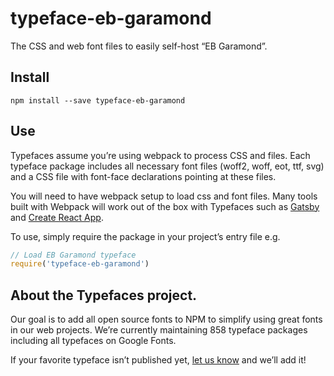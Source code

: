 
# typeface-eb-garamond

The CSS and web font files to easily self-host “EB Garamond”.

## Install

`npm install --save typeface-eb-garamond`

## Use

Typefaces assume you’re using webpack to process CSS and files. Each typeface
package includes all necessary font files (woff2, woff, eot, ttf, svg) and
a CSS file with font-face declarations pointing at these files.

You will need to have webpack setup to load css and font files. Many tools built
with Webpack will work out of the box with Typefaces such as [Gatsby](https://github.com/gatsbyjs/gatsby)
and [Create React App](https://github.com/facebookincubator/create-react-app).

To use, simply require the package in your project’s entry file e.g.

```javascript
// Load EB Garamond typeface
require('typeface-eb-garamond')
```

## About the Typefaces project.

Our goal is to add all open source fonts to NPM to simplify using great fonts in
our web projects. We’re currently maintaining 858 typeface packages
including all typefaces on Google Fonts.

If your favorite typeface isn’t published yet, [let us know](https://github.com/KyleAMathews/typefaces)
and we’ll add it!
